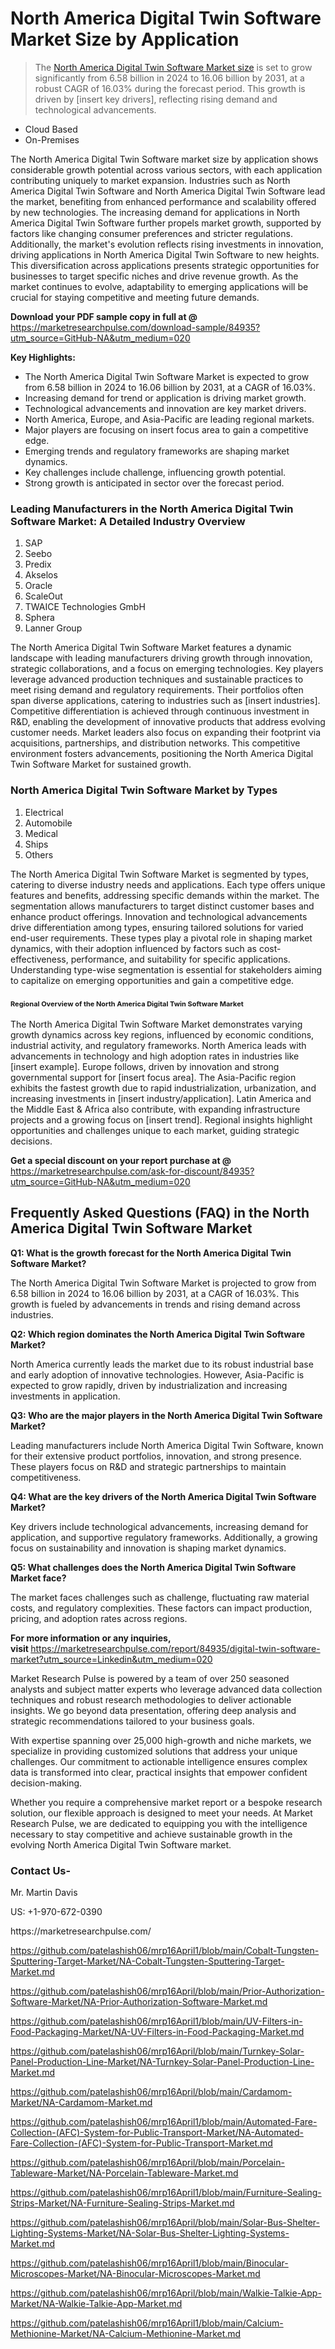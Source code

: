 <h1>North America Digital Twin Software Market&nbsp;Size by Application</h1><blockquote><p>The <a href="https://marketresearchpulse.com/download-sample/84935?utm_source=GitHub-NA&amp;utm_medium=020">North America Digital Twin Software Market size</a> is set to grow significantly from 6.58 billion in 2024 to 16.06 billion by 2031, at a robust CAGR of 16.03% during the forecast period. This growth is driven by [insert key drivers], reflecting rising demand and technological advancements.</p></blockquote><ul><li>Cloud Based <li> On-Premises</li></ul><p>The North America Digital Twin Software market size by application shows considerable growth potential across various sectors, with each application contributing uniquely to market expansion. Industries such as North America Digital Twin Software and North America Digital Twin Software lead the market, benefiting from enhanced performance and scalability offered by new technologies. The increasing demand for applications in North America Digital Twin Software further propels market growth, supported by factors like changing consumer preferences and stricter regulations. Additionally, the market's evolution reflects rising investments in innovation, driving applications in North America Digital Twin Software to new heights. This diversification across applications presents strategic opportunities for businesses to target specific niches and drive revenue growth. As the market continues to evolve, adaptability to emerging applications will be crucial for staying competitive and meeting future demands.</p><p><strong>Download your PDF sample copy in full at @ </strong><a href="https://marketresearchpulse.com/download-sample/84935?utm_source=GitHub-NA&amp;utm_medium=020">https://marketresearchpulse.com/download-sample/84935?utm_source=GitHub-NA&amp;utm_medium=020</a></p><p><strong>Key Highlights: </strong></p><ul><li>The North America Digital Twin Software Market is expected to grow from 6.58 billion in 2024 to 16.06 billion by 2031, at a CAGR of 16.03%.</li><li>Increasing demand for trend or application is driving market growth.</li><li>Technological advancements and innovation are key market drivers.</li><li>North America, Europe, and Asia-Pacific are leading regional markets.</li><li>Major players are focusing on insert focus area to gain a competitive edge.</li><li>Emerging trends and regulatory frameworks are shaping market dynamics.</li><li>Key challenges include challenge, influencing growth potential.</li><li>Strong growth is anticipated in sector over the forecast period.</li></ul><h3>Leading Manufacturers in the North America Digital Twin Software Market: A Detailed Industry Overview</h3><ol><li>SAP</li><li>Seebo</li><li>Predix</li><li>Akselos</li><li>Oracle</li><li>ScaleOut</li><li>TWAICE Technologies GmbH</li><li>Sphera</li><li>Lanner Group</li></ol><div class="flex max-w-full flex-col flex-grow"><div class="min-h-8 text-message flex w-full flex-col items-end gap-2 whitespace-normal break-words [.text-message+&amp;]:mt-5" dir="auto" data-message-author-role="assistant" data-message-id="fd8432e4-4910-450d-b182-61b7bfb0a01f" data-message-model-slug="gpt-4o"><div class="flex w-full flex-col gap-1 empty:hidden first:pt-[3px]"><div class="markdown prose w-full break-words dark:prose-invert light"><p>The North America Digital Twin Software Market features a dynamic landscape with leading manufacturers driving growth through innovation, strategic collaborations, and a focus on emerging technologies. Key players leverage advanced production techniques and sustainable practices to meet rising demand and regulatory requirements. Their portfolios often span diverse applications, catering to industries such as [insert industries]. Competitive differentiation is achieved through continuous investment in R&amp;D, enabling the development of innovative products that address evolving customer needs. Market leaders also focus on expanding their footprint via acquisitions, partnerships, and distribution networks. This competitive environment fosters advancements, positioning the North America Digital Twin Software Market for sustained growth.</p></div></div></div></div><h3>North America Digital Twin Software Market by Types</h3><ol><li>Electrical <li> Automobile <li> Medical <li> Ships <li> Others</li></ol><div class="flex max-w-full flex-col flex-grow"><div class="min-h-8 text-message flex w-full flex-col items-end gap-2 whitespace-normal break-words [.text-message+&amp;]:mt-5" dir="auto" data-message-author-role="assistant" data-message-id="084470be-0bb7-4664-bddf-5156b4f41249" data-message-model-slug="gpt-4o-mini"><div class="flex w-full flex-col gap-1 empty:hidden first:pt-[3px]"><div class="markdown prose w-full break-words dark:prose-invert light"><p>The North America Digital Twin Software Market is segmented by types, catering to diverse industry needs and applications. Each type offers unique features and benefits, addressing specific demands within the market. The segmentation allows manufacturers to target distinct customer bases and enhance product offerings. Innovation and technological advancements drive differentiation among types, ensuring tailored solutions for varied end-user requirements. These types play a pivotal role in shaping market dynamics, with their adoption influenced by factors such as cost-effectiveness, performance, and suitability for specific applications. Understanding type-wise segmentation is essential for stakeholders aiming to capitalize on emerging opportunities and gain a competitive edge.</p></div></div></div></div><h3><span style="font-size: 11px;">Regional Overview of the North America Digital Twin Software Market</span></h3><div class="flex max-w-full flex-col flex-grow"><div class="min-h-8 text-message flex w-full flex-col items-end gap-2 whitespace-normal break-words [.text-message+&amp;]:mt-5" dir="auto" data-message-author-role="assistant" data-message-id="e9038762-ce64-4e30-91c9-9bd413514231" data-message-model-slug="gpt-4o-mini"><div class="flex w-full flex-col gap-1 empty:hidden first:pt-[3px]"><div class="markdown prose w-full break-words dark:prose-invert light"><p>The North America Digital Twin Software Market demonstrates varying growth dynamics across key regions, influenced by economic conditions, industrial activity, and regulatory frameworks. North America leads with advancements in technology and high adoption rates in industries like [insert example]. Europe follows, driven by innovation and strong governmental support for [insert focus area]. The Asia-Pacific region exhibits the fastest growth due to rapid industrialization, urbanization, and increasing investments in [insert industry/application]. Latin America and the Middle East &amp; Africa also contribute, with expanding infrastructure projects and a growing focus on [insert trend]. Regional insights highlight opportunities and challenges unique to each market, guiding strategic decisions.</p></div></div></div></div><p><strong>Get a special discount on your report purchase at @ </strong><a href="https://marketresearchpulse.com/ask-for-discount/84935?utm_source=GitHub-NA&amp;utm_medium=020">https://marketresearchpulse.com/ask-for-discount/84935?utm_source=GitHub-NA&amp;utm_medium=020</a></p><h2>Frequently Asked Questions (FAQ) in the North America Digital Twin Software Market</h2><p><strong>Q1: What is the growth forecast for the North America Digital Twin Software Market?</strong></p><p>The North America Digital Twin Software Market is projected to grow from 6.58 billion in 2024 to 16.06 billion by 2031, at a CAGR of 16.03%. This growth is fueled by advancements in trends and rising demand across industries.</p><p><strong>Q2: Which region dominates the North America Digital Twin Software Market?</strong></p><p>North America currently leads the market due to its robust industrial base and early adoption of innovative technologies. However, Asia-Pacific is expected to grow rapidly, driven by industrialization and increasing investments in application.</p><p><strong>Q3: Who are the major players in the North America Digital Twin Software Market?</strong></p><p>Leading manufacturers include North America Digital Twin Software, known for their extensive product portfolios, innovation, and strong presence. These players focus on R&amp;D and strategic partnerships to maintain competitiveness.</p><p><strong>Q4: What are the key drivers of the North America Digital Twin Software Market?</strong></p><p>Key drivers include technological advancements, increasing demand for application, and supportive regulatory frameworks. Additionally, a growing focus on sustainability and innovation is shaping market dynamics.</p><p><strong>Q5: What challenges does the North America Digital Twin Software Market face?</strong></p><p>The market faces challenges such as challenge, fluctuating raw material costs, and regulatory complexities. These factors can impact production, pricing, and adoption rates across regions.</p><p><strong>For more information or any inquiries, visit&nbsp;</strong><a href="https://marketresearchpulse.com/report/84935/digital-twin-software-market?utm_source=Linkedin&utm_medium=020">https://marketresearchpulse.com/report/84935/digital-twin-software-market?utm_source=Linkedin&utm_medium=020</a></p><p>Market Research Pulse is powered by a team of over 250 seasoned analysts and subject matter experts who leverage advanced data collection techniques and robust research methodologies to deliver actionable insights. We go beyond data presentation, offering deep analysis and strategic recommendations tailored to your business goals.</p><p>With expertise spanning over 25,000 high-growth and niche markets, we specialize in providing customized solutions that address your unique challenges. Our commitment to actionable intelligence ensures complex data is transformed into clear, practical insights that empower confident decision-making.</p><p>Whether you require a comprehensive market report or a bespoke research solution, our flexible approach is designed to meet your needs. At Market Research Pulse, we are dedicated to equipping you with the intelligence necessary to stay competitive and achieve sustainable growth in the evolving North America Digital Twin Software market.</p><h3><strong>Contact Us-</strong></h3><p>Mr. Martin Davis</p><p>US: +1-970-672-0390</p><p>https://marketresearchpulse.com/</p><p><a href="https://github.com/patelashish06/mrp16April1/blob/main/Cobalt-Tungsten-Sputtering-Target-Market/NA-Cobalt-Tungsten-Sputtering-Target-Market.md">https://github.com/patelashish06/mrp16April1/blob/main/Cobalt-Tungsten-Sputtering-Target-Market/NA-Cobalt-Tungsten-Sputtering-Target-Market.md</a></p><p><a href="https://github.com/patelashish06/mrp16April/blob/main/Prior-Authorization-Software-Market/NA-Prior-Authorization-Software-Market.md">https://github.com/patelashish06/mrp16April/blob/main/Prior-Authorization-Software-Market/NA-Prior-Authorization-Software-Market.md</a></p><p><a href="https://github.com/patelashish06/mrp16April1/blob/main/UV-Filters-in-Food-Packaging-Market/NA-UV-Filters-in-Food-Packaging-Market.md">https://github.com/patelashish06/mrp16April1/blob/main/UV-Filters-in-Food-Packaging-Market/NA-UV-Filters-in-Food-Packaging-Market.md</a></p><p><a href="https://github.com/patelashish06/mrp16April/blob/main/Turnkey-Solar-Panel-Production-Line-Market/NA-Turnkey-Solar-Panel-Production-Line-Market.md">https://github.com/patelashish06/mrp16April/blob/main/Turnkey-Solar-Panel-Production-Line-Market/NA-Turnkey-Solar-Panel-Production-Line-Market.md</a></p><p><a href="https://github.com/patelashish06/mrp16April/blob/main/Cardamom-Market/NA-Cardamom-Market.md">https://github.com/patelashish06/mrp16April/blob/main/Cardamom-Market/NA-Cardamom-Market.md</a></p><p><a href="https://github.com/patelashish06/mrp16April1/blob/main/Automated-Fare-Collection-(AFC)-System-for-Public-Transport-Market/NA-Automated-Fare-Collection-(AFC)-System-for-Public-Transport-Market.md">https://github.com/patelashish06/mrp16April1/blob/main/Automated-Fare-Collection-(AFC)-System-for-Public-Transport-Market/NA-Automated-Fare-Collection-(AFC)-System-for-Public-Transport-Market.md</a></p><p><a href="https://github.com/patelashish06/mrp16April/blob/main/Porcelain-Tableware-Market/NA-Porcelain-Tableware-Market.md">https://github.com/patelashish06/mrp16April/blob/main/Porcelain-Tableware-Market/NA-Porcelain-Tableware-Market.md</a></p><p><a href="https://github.com/patelashish06/mrp16April1/blob/main/Furniture-Sealing-Strips-Market/NA-Furniture-Sealing-Strips-Market.md">https://github.com/patelashish06/mrp16April1/blob/main/Furniture-Sealing-Strips-Market/NA-Furniture-Sealing-Strips-Market.md</a></p><p><a href="https://github.com/patelashish06/mrp16April/blob/main/Solar-Bus-Shelter-Lighting-Systems-Market/NA-Solar-Bus-Shelter-Lighting-Systems-Market.md">https://github.com/patelashish06/mrp16April/blob/main/Solar-Bus-Shelter-Lighting-Systems-Market/NA-Solar-Bus-Shelter-Lighting-Systems-Market.md</a></p><p><a href="https://github.com/patelashish06/mrp16April1/blob/main/Binocular-Microscopes-Market/NA-Binocular-Microscopes-Market.md">https://github.com/patelashish06/mrp16April1/blob/main/Binocular-Microscopes-Market/NA-Binocular-Microscopes-Market.md</a></p><p><a href="https://github.com/patelashish06/mrp16April/blob/main/Walkie-Talkie-App-Market/NA-Walkie-Talkie-App-Market.md">https://github.com/patelashish06/mrp16April/blob/main/Walkie-Talkie-App-Market/NA-Walkie-Talkie-App-Market.md</a></p><p><a href="https://github.com/patelashish06/mrp16April1/blob/main/Calcium-Methionine-Market/NA-Calcium-Methionine-Market.md">https://github.com/patelashish06/mrp16April1/blob/main/Calcium-Methionine-Market/NA-Calcium-Methionine-Market.md</a></p>